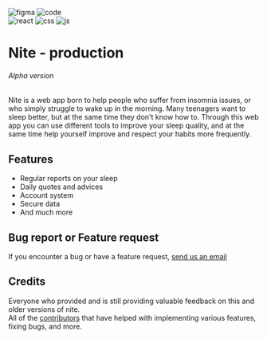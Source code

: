 ![figma](https://img.shields.io/badge/Figma-F24E1E?style=for-the-badge&logo=figma&logoColor=white)
![code](https://img.shields.io/badge/Visual_Studio_Code-0078D4?style=for-the-badge&logo=visual%20studio%20code&logoColor=white)
</br>
![react](https://img.shields.io/badge/React-20232A?style=for-the-badge&logo=react&logoColor=61DAFB)
![css](https://img.shields.io/badge/CSS3-1572B6?style=for-the-badge&logo=css3&logoColor=white)
![js](https://img.shields.io/badge/JavaScript-323330?style=for-the-badge&logo=javascript&logoColor=F7DF1E)

# Nite - production
###### Alpha version


Nite is a web app born to help people who suffer from insomnia issues, or who simply struggle to wake up in the morning. 
Many teenagers want to sleep better, but at the same time they don't know how to. Through this web app you can use different tools to improve your sleep quality, and at the same time help yourself improve and respect your habits more frequently.

## Features

<ul>
  <li>Regular reports on your sleep</li>
  <li>Daily quotes and advices</li>
  <li>Account system</li>
  <li>Secure data</li>
  <li>And much more</li>
</ul>

## Bug report or Feature request

If you encounter a bug or have a feature request, [send us an email](mailto:info@nite.is)

## Credits

Everyone who provided and is still providing valuable feedback on this and older versions of nite.</br>
All of the [contributors](https://github.com/nite-app/nite-fe/graphs/contributors) that have helped with implementing various features, fixing bugs, and more.
